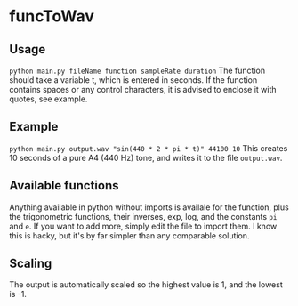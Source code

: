 # funcToWav
## Usage
`python main.py fileName function sampleRate duration` 
The function should take a variable t, which is entered in seconds.
If the function contains spaces or any control characters, it is advised to enclose it with quotes, see example. 

## Example
`python main.py output.wav "sin(440 * 2 * pi * t)" 44100 10`
This creates 10 seconds of a pure A4 (440 Hz) tone, and writes it to the file `output.wav`.

## Available functions
Anything available in python without imports is availale for the function, plus the trigonometric functions, their inverses,  exp, log, and the constants `pi` and `e`. If you want to add more, simply edit the file to import them. I know this is hacky, but it's by far simpler than any comparable solution.

## Scaling
The output is automatically scaled so the highest value is 1, and the lowest is -1.

